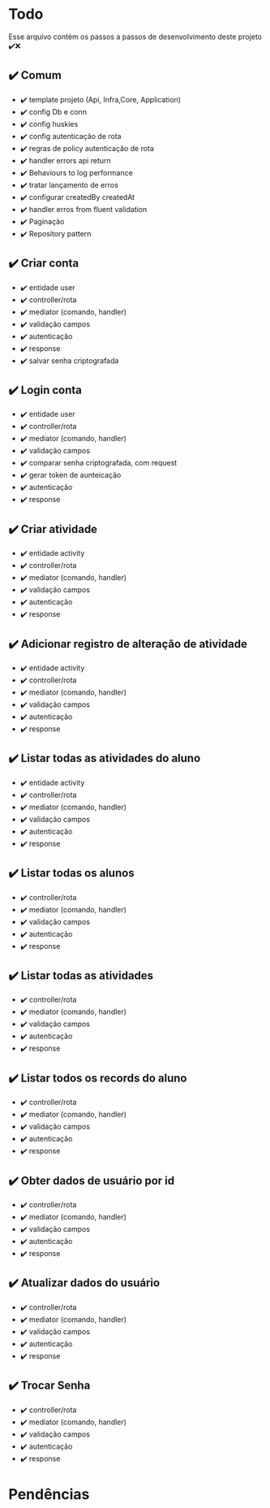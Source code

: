 # Todo

Esse arquivo contém os passos a passos de desenvolvimento deste projeto
✔️❌

## ✔️ Comum

- ✔️ template projeto (Api, Infra,Core, Application)
- ✔️ config Db e conn
- ✔️ config huskies
- ✔️ config autenticação de rota
- ✔️ regras de policy autenticação de rota
- ✔️ handler errors api return
- ✔️ Behaviours to log performance
- ✔️ tratar lançamento de erros
- ✔️ configurar createdBy createdAt
- ✔️ handler erros from fluent validation
- ✔️ Paginação
- ✔️ Repository pattern

## ✔️ Criar conta

- ✔️ entidade user
- ✔️ controller/rota
- ✔️ mediator (comando, handler)
- ✔️ validação campos
- ✔️ autenticação
- ✔️ response
- ✔️ salvar senha criptografada

## ✔️ Login conta

- ✔️ entidade user
- ✔️ controller/rota
- ✔️ mediator (comando, handler)
- ✔️ validação campos
- ✔️ comparar senha criptografada, com request
- ✔️ gerar token de aunteicação
- ✔️ autenticação
- ✔️ response

## ✔️ Criar atividade

- ✔️ entidade activity
- ✔️ controller/rota
- ✔️ mediator (comando, handler)
- ✔️ validação campos
- ✔️ autenticação
- ✔️ response

## ✔️ Adicionar registro de alteração de atividade

- ✔️ entidade activity
- ✔️ controller/rota
- ✔️ mediator (comando, handler)
- ✔️ validação campos
- ✔️ autenticação
- ✔️ response

## ✔️ Listar todas as atividades do aluno

- ✔️ entidade activity
- ✔️ controller/rota
- ✔️ mediator (comando, handler)
- ✔️ validação campos
- ✔️ autenticação
- ✔️ response

## ✔️ Listar todas os alunos

- ✔️ controller/rota
- ✔️ mediator (comando, handler)
- ✔️ validação campos
- ✔️ autenticação
- ✔️ response

## ✔️ Listar todas as atividades

- ✔️ controller/rota
- ✔️ mediator (comando, handler)
- ✔️ validação campos
- ✔️ autenticação
- ✔️ response

## ✔️ Listar todos os records do aluno

- ✔️ controller/rota
- ✔️ mediator (comando, handler)
- ✔️ validação campos
- ✔️ autenticação
- ✔️ response

## ✔️ Obter dados de usuário por id

- ✔️ controller/rota
- ✔️ mediator (comando, handler)
- ✔️ validação campos
- ✔️ autenticação
- ✔️ response

## ✔️ Atualizar dados do usuário

- ✔️ controller/rota
- ✔️ mediator (comando, handler)
- ✔️ validação campos
- ✔️ autenticação
- ✔️ response

## ✔️ Trocar Senha

- ✔️ controller/rota
- ✔️ mediator (comando, handler)
- ✔️ validação campos
- ✔️ autenticação
- ✔️ response

# Pendências
